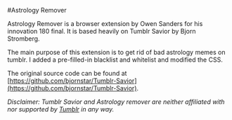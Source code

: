 #Astrology Remover

Astrology Remover is a browser extension by Owen Sanders for his innovation 180 final. It is based heavily on Tumblr Savior by Bjorn Stromberg.

The main purpose of this extension is to get rid of bad astrology memes on tumblr. I added a pre-filled-in blacklist and whitelist and modified the CSS. 

The original source code can be found at [https://github.com/bjornstar/Tumblr-Savior](https://github.com/bjornstar/Tumblr-Savior).

*Disclaimer: Tumblr Savior and Astrology remover are neither affiliated with nor supported by [Tumblr](https://www.tumblr.com/) in any way.*
